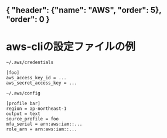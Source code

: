 { "header": {"name": "AWS", "order": 5}, "order": 0 }
---
# aws-cliの設定ファイルの例

`~/.aws/credentials`

```
[foo]
aws_access_key_id = ...
aws_secret_access_key = ...
```


`~/.aws/config`

```
[profile bar]
region = ap-northeast-1
output = text
source_profile = foo
mfa_serial = arn:aws:iam::...
role_arn = arn:aws:iam::...
```